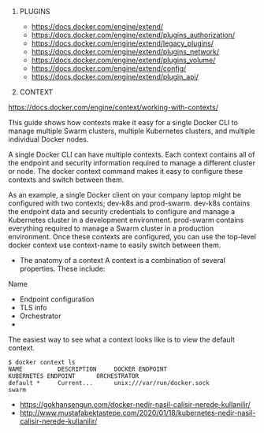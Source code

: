 1. PLUGINS

   - https://docs.docker.com/engine/extend/
   - https://docs.docker.com/engine/extend/plugins_authorization/
   - https://docs.docker.com/engine/extend/legacy_plugins/
   - https://docs.docker.com/engine/extend/plugins_network/
   - https://docs.docker.com/engine/extend/plugins_volume/
   - https://docs.docker.com/engine/extend/config/
   - https://docs.docker.com/engine/extend/plugin_api/



2. CONTEXT

https://docs.docker.com/engine/context/working-with-contexts/



This guide shows how contexts make it easy for a single Docker CLI to manage multiple Swarm clusters, multiple Kubernetes clusters, and multiple individual Docker nodes.

A single Docker CLI can have multiple contexts. Each context contains all of the endpoint and security information required to manage a different cluster or node. The docker context command makes it easy to configure these contexts and switch between them.

As an example, a single Docker client on your company laptop might be configured with two contexts; dev-k8s and prod-swarm. dev-k8s contains the endpoint data and security credentials to configure and manage a Kubernetes cluster in a development environment. prod-swarm contains everything required to manage a Swarm cluster in a production environment. Once these contexts are configured, you can use the top-level docker context use context-name to easily switch between them.

- The anatomy of a context
A context is a combination of several properties. These include:

Name

- Endpoint configuration
- TLS info
- Orchestrator
- 
The easiest way to see what a context looks like is to view the default context.
``` shell
$ docker context ls
NAME          DESCRIPTION     DOCKER ENDPOINT                KUBERNETES ENDPOINT      ORCHESTRATOR
default *     Current...      unix:///var/run/docker.sock                             swarm
```


- https://gokhansengun.com/docker-nedir-nasil-calisir-nerede-kullanilir/
- http://www.mustafabektastepe.com/2020/01/18/kubernetes-nedir-nasil-calisir-nerede-kullanilir/
